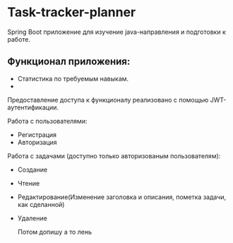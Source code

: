 # Task-tracker-planner
Spring Boot приложение для изучение java-направления и подготовки к работе.  

## Функционал приложения:
* Статистика по требуемым навыкам.
* 


Предоставление доступа к функционалу реализовано с помощью JWT-аутентификации.

Работа с пользователями:

- Регистрация
- Авторизация

Работа с задачами (доступно только авторизованым пользователям):

- Создание
- Чтение
- Редактирование(Изменение заголовка и описания, пометка задачи, как сделанной)
- Удаление

  Потом допишу а то лень
